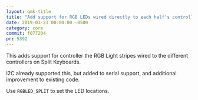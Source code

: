 ```yaml
---
layout: qmk-title
title: "Add support for RGB LEDs wired directly to each half's controller"
date: 2019-03-23 00:00:00 -0500
category: core
commit: f077204
pr: 5392
---
```


This adds support for controller the RGB Light stripes wired to the different controllers on Split Keyboards.

I2C already supported this, but added to serial support, and additional improvement to existing code. 

Use `RGBLED_SPLIT` to set the LED locations. 